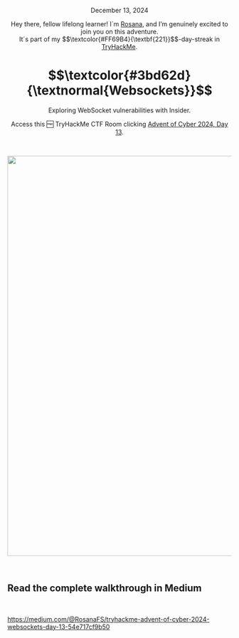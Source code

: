 <p align="center">December 13, 2024</p>
<p align="center">Hey there, fellow lifelong learner! I´m <a href="https://www.linkedin.com/in/rosanafssantos/">Rosana</a>, and I’m genuinely excited to join you on this adventure.<br>
It´s part of my $$\textcolor{#FF69B4}{\textbf{221}}$$-day-streak in  <a href="https://tryhackme.com/r/hacktivities">TryHackMe</a>.</p>

<h1 align="center">
  $$\textcolor{#3bd62d}{\textnormal{Websockets}}$$
</h1>
<p align="center">Exploring WebSocket vulnerabilities with Insider.</p>
<p align="center">Access this 🆓 TryHackMe CTF Room clicking <a href="https://tryhackme.com/r/room/adventofcyber2024">Advent of Cyber 2024, Day 13</a>.</p><br>
<p align="center">
  <img width="900px" src="https://github.com/user-attachments/assets/d73f82e7-fa47-43ef-b4e1-9658df375a47">
</p>

<br>

<h2>Read the complete walkthrough in Medium</h2>
<br>


https://medium.com/@RosanaFS/tryhackme-advent-of-cyber-2024-websockets-day-13-54e717cf9b50
